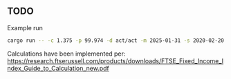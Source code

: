 ## TODO

Example run 
```bash
cargo run -- -c 1.375 -p 99.974 -d act/act -m 2025-01-31 -s 2020-02-20
```

Calculations have been implemented per: https://research.ftserussell.com/products/downloads/FTSE_Fixed_Income_Index_Guide_to_Calculation_new.pdf

